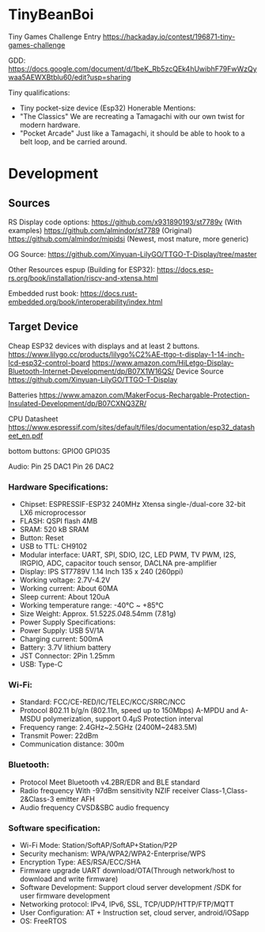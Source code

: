 # TinyBeanBoi

Tiny Games Challenge Entry
https://hackaday.io/contest/196871-tiny-games-challenge

GDD: https://docs.google.com/document/d/1beK_Rb5zcQEk4hUwibhF79FwWzQywaa5AEWXBtblu60/edit?usp=sharing


Tiny qualifications: 
- Tiny pocket-size device (Esp32)
Honerable Mentions: 
- "The Classics" We are recreating a Tamagachi with our own twist for modern hardware.
- "Pocket Arcade" Just like a Tamagachi, it should be able to hook to a belt loop, and be carried around.


# Development
## Sources
RS Display code options:
https://github.com/x931890193/st7789v (With examples)
https://github.com/almindor/st7789 (Original)
https://github.com/almindor/mipidsi (Newest, most mature, more generic)


OG Source:
https://github.com/Xinyuan-LilyGO/TTGO-T-Display/tree/master

Other Resources
espup (Building for ESP32):
https://docs.esp-rs.org/book/installation/riscv-and-xtensa.html

Embedded rust book:
https://docs.rust-embedded.org/book/interoperability/index.html

## Target Device
Cheap ESP32 devices with displays and at least 2 buttons.
https://www.lilygo.cc/products/lilygo%C2%AE-ttgo-t-display-1-14-inch-lcd-esp32-control-board
https://www.amazon.com/HiLetgo-Display-Bluetooth-Internet-Development/dp/B07X1W16QS/
Device Source
https://github.com/Xinyuan-LilyGO/TTGO-T-Display

Batteries
https://www.amazon.com/MakerFocus-Rechargable-Protection-Insulated-Development/dp/B07CXNQ3ZR/

CPU Datasheet
https://www.espressif.com/sites/default/files/documentation/esp32_datasheet_en.pdf


bottom buttons:
GPIO0 GPIO35

Audio:
Pin 25 DAC1
Pin 26 DAC2

### Hardware Specifications:
- Chipset: ESPRESSIF-ESP32 240MHz Xtensa single-/dual-core 32-bit LX6 microprocessor
- FLASH: QSPI flash 4MB
- SRAM: 520 kB SRAM
- Button: Reset
- USB to TTL: CH9102
- Modular interface: UART, SPI, SDIO, I2C, LED PWM, TV PWM, I2S, IRGPIO, ADC, capacitor touch sensor, DACLNA pre-amplifier
- Display: IPS ST7789V 1.14 Inch 135 x 240 (260ppi) 
- Working voltage: 2.7V-4.2V
- Working current: About 60MA
- Sleep current: About 120uA
- Working temperature range: -40°C ~ +85°C
- Size Weight: Approx. 51.52*25.04*8.54mm (7.81g)
- Power Supply Specifications:
- Power Supply: USB 5V/1A
- Charging current: 500mA
- Battery: 3.7V lithium battery
- JST Connector: 2Pin 1.25mm
- USB: Type-C
### Wi-Fi:
- Standard: FCC/CE-RED/IC/TELEC/KCC/SRRC/NCC
- Protocol 802.11 b/g/n (802.11n, speed up to 150Mbps) A-MPDU and A-MSDU polymerization, support 0.4μS Protection interval
- Frequency range: 2.4GHz~2.5GHz (2400M~2483.5M)
- Transmit Power: 22dBm
- Communication distance: 300m
### Bluetooth:
- Protocol Meet Bluetooth v4.2BR/EDR and BLE standard
- Radio frequency With -97dBm sensitivity NZIF receiver Class-1,Class-2&Class-3 emitter AFH
- Audio frequency CVSD&SBC audio frequency
### Software specification:
- Wi-Fi Mode: Station/SoftAP/SoftAP+Station/P2P
- Security mechanism: WPA/WPA2/WPA2-Enterprise/WPS
- Encryption Type: AES/RSA/ECC/SHA
- Firmware upgrade UART download/OTA(Through network/host to download and write firmware)
- Software Development: Support cloud server development /SDK for user firmware development
- Networking protocol: IPv4, IPv6, SSL, TCP/UDP/HTTP/FTP/MQTT
- User Configuration: AT + Instruction set, cloud server, android/iOSapp
- OS: FreeRTOS